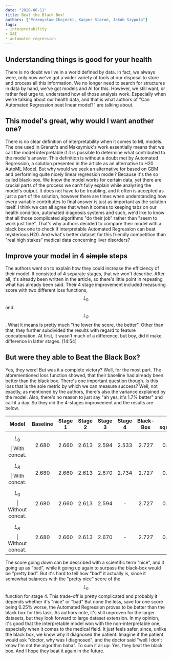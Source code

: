 ```yaml
---
date: "2020-06-11"
title: Beat the Black Box!
authors: ["Przemysław Chojecki, Kacper Staroń, Jakub Szypuła"]
tags:
- interpretability
- XAI
- automated regression
---
```



## Understanding things is good for your health

There is no doubt we live in a world defined by data. In fact, we always were, only now we've got a wider variety of tools at our disposal to store and process all this information. We no longer need to search for structures in data by hand, we've got models and AI for this. However, we still want, or rather feel urge to, understand how all those analysis work. Especially when we're talking about our health data, and that is what authors of "Can Automated Regression beat linear model?" are talking about.


## This model's great, why would I want another one?

There is no clear definition of interpretability when it comes to ML models. The one used in Granat's and Maksymiuk's work essentially means that we call the model interpretable if it is possible to determine what contributed to the model's answer. This definition is without a doubt met by Automated Regression, a solution presented in the article as an alternative to H20 AutoML Model. But why would we seek an alternative for based on GBM and performing quite nicely linear regression model?
Because it's the so called black-box. We know the model works for certain data, yet there are crucial parts of the process we can't fully explain while analyzing the model's output. It does not have to be troubling, and it often is accepted as just a part of the solution, however there are times when understanding how every variable contributes to final answer is just as important as the solution itself. I think we can all agree that when it comes to keeping tabs on our health condition, automated diagnosis systems and such, we'd like to know that all those complicated algorithms "do their job" rather than "seem to work just fine". 
That's why authors decided to compare their model with a black box one to check if interpretable Automated Regression can beat mysterious H20. And what's better dataset for this friendly competition than "real high stakes" medical data concerning liver disorders?  


## Improve your model in 4 ~~simple~~ steps

The authors went on to explain how they could increase the efficiency of their model. It consisted of 4 separate stages, that we won't describe. After all, it's already been written in the article, so there's little point in repeating what has already been said.
Their 4 stage improvement included measuring score with two different loss functions, $$L_{0}$$ and $$L_{R}$$. What it means is pretty much "the lower the score, the better". Other than that, they further subdivided the results with regard to feature concatenation. At first, it wasn't much of a difference, but boy, did it make difference in latter stages.
[14:54]

## But were they able to Beat the Black Box?

Yes, they were! But was it a complete victory? Well, for the most part.
The aforementioned loss function showed, that their baseline had already been better than the black box. There's one important question though. Is this loss that is the sole metric by which we can measure success? Well, not exactly, as mentioned by the authors, there's also the variance explained by the model. Also, there's no reason to just say "ah yes, it's 1.7% better" and call it a day. So they did the 4-stages improvement and the results are below. 

|            Model           | Baseline | Stage 1 | Stage 2 | Stage 3 | Stage 4 | Black-Box | R squared |
|:--------------------------:|:--------:|:-------:|:-------:|:-------:|:-------:|:---------:|:---------:|
|   $$L_{0}$$ \| With concat.  |   2.680  |  2.660  |  2.613  |  2.594  |  2.533  |   2.727   |   0.193   |
|   $$L_{R}$$ \| With concat.  |   2.680  |  2.660  |  2.613  |  2.670  |  2.734  |   2.727   |   0.231   |
| $$L_{0}$$ \| Without concat. |   2.680  |  2.660  |  2.613  |  2.594  |    -    |   2.727   |   0.171   |
| $$L_{R}$$ \| Without concat. |   2.680  |  2.660  |  2.613  |  2.670  |    -    |   2.727   |   0.193   |





The score going down can be described with a scientific term "nice", and it going up as "bad", while it going up again to surpass the black-box would be "pretty bad". But it's hard to tell how "bad" it actually is, since it somewhat balances with the "pretty nice" score of the $$L_{0}$$ function for stage 4. This trade-off is pretty complicated and probably it depends whether it's "nice" or "bad"
But none the less, save for one score being 0.25% worse, the Automated Regression proves to be better than the black box for this task. As authors note, it's still unproven for the larger datasets, but they look forward to large dataset extension. In my opinion, it's good that the interpretable model won with the non-interpretable one, especially when it comes to the medical field. It just feels safer, since, unlike the black box, we know *why* it diagnosed the patient. Imagine if the patient would ask "doctor, why was I diagnosed", and the doctor said "well I don't know I'm not the algorithm haha".
To sum it all up:
Yes, they beat the black box. And I hope they beat it again in the future.
